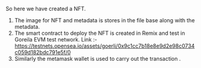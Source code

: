 So here we have created a NFT. 

1.	The image for NFT and metadata is stores in the file base along with the metadata.
2.	The smart contract to deploy the NFT is created in Remix and test in Goreila EVM test network.  Link :- https://testnets.opensea.io/assets/goerli/0x9c1cc7b18e8e9d2e98c0734c059d182bdc791e5f/0
3.	Similarly the metamask wallet is used to carry out the transaction . 
 